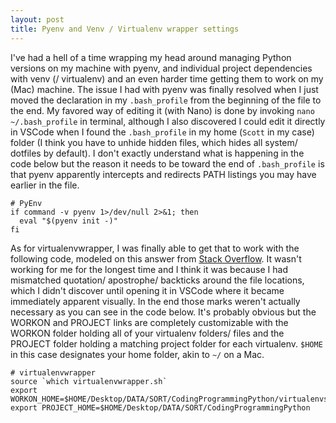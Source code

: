 ```yaml
---
layout: post
title: Pyenv and Venv / Virtualenv wrapper settings
---
```


I've had a hell of a time wrapping my head around managing Python versions on my machine with pyenv, and individual project dependencies with venv (/ virtualenv) and an even harder time getting them to work on my (Mac) machine.  The issue I had with pyenv was finally resolved when I just moved the declaration in my `.bash_profile` from the beginning of the file to the end.  My favored way of editing it (with Nano) is done by invoking `nano ~/.bash_profile` in terminal, although I also discovered I could edit it directly in VSCode when I found the `.bash_profile` in my home (`Scott` in my case) folder (I think you have to unhide hidden files, which hides all system/ dotfiles by default).  I don't exactly understand what is happening in the code below but the reason it needs to be toward the end of `.bash_profile` is that pyenv apparently intercepts and redirects PATH listings you may have earlier in the file.

```
# PyEnv
if command -v pyenv 1>/dev/null 2>&1; then
  eval "$(pyenv init -)"
fi
```

As for virtualenvwrapper, I was finally able to get that to work with the following code, modeled on this answer from [Stack Overflow](http://stackoverflow.com/questions/13242933/initializing-virtualenvwrapper-on-mac-10-6-8-for-django#13242965).  It wasn't working for me for the longest time and I think it was because I had mismatched quotation/ apostrophe/ backticks around the file locations, which I didn't discover until opening it in VSCode where it became immediately apparent visually.  In the end those marks weren't actually necessary as you can see in the code below.  It's probably obvious but the WORKON and PROJECT links are completely customizable with the WORKON folder holding all of your virtualenv folders/ files and the PROJECT folder holding a matching project folder for each virtualenv.  `$HOME` in this case designates your home folder, akin to `~/` on a Mac.

```
# virtualenvwrapper
source `which virtualenvwrapper.sh`
export WORKON_HOME=$HOME/Desktop/DATA/SORT/CodingProgrammingPython/virtualenvs
export PROJECT_HOME=$HOME/Desktop/DATA/SORT/CodingProgrammingPython
```